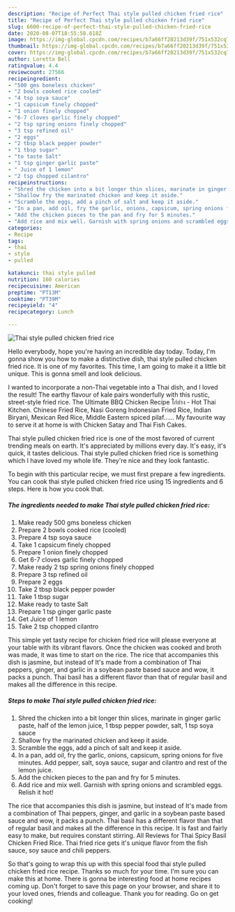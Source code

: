 ```yaml
---
description: "Recipe of Perfect Thai style pulled chicken fried rice"
title: "Recipe of Perfect Thai style pulled chicken fried rice"
slug: 6600-recipe-of-perfect-thai-style-pulled-chicken-fried-rice
date: 2020-08-07T18:55:58.618Z
image: https://img-global.cpcdn.com/recipes/b7a66ff20213d39f/751x532cq70/thai-style-pulled-chicken-fried-rice-recipe-main-photo.jpg
thumbnail: https://img-global.cpcdn.com/recipes/b7a66ff20213d39f/751x532cq70/thai-style-pulled-chicken-fried-rice-recipe-main-photo.jpg
cover: https://img-global.cpcdn.com/recipes/b7a66ff20213d39f/751x532cq70/thai-style-pulled-chicken-fried-rice-recipe-main-photo.jpg
author: Loretta Bell
ratingvalue: 4.4
reviewcount: 27566
recipeingredient:
- "500 gms boneless chicken"
- "2 bowls cooked rice cooled"
- "4 tsp soya sauce"
- "1 capsicum finely chopped"
- "1 onion finely chopped"
- "6-7 cloves garlic finely chopped"
- "2 tsp spring onions finely chopped"
- "3 tsp refined oil"
- "2 eggs"
- "2 tbsp black pepper powder"
- "1 tbsp sugar"
- "to taste Salt"
- "1 tsp ginger garlic paste"
- " Juice of 1 lemon"
- "2 tsp chopped cilantro"
recipeinstructions:
- "Shred the chicken into a bit longer thin slices, marinate in ginger garlic paste, half of the lemon juice, 1 tbsp pepper powder, salt, 1 tsp soya sauce"
- "Shallow fry the marinated chicken and keep it aside."
- "Scramble the eggs, add a pinch of salt and keep it aside."
- "In a pan, add oil, fry the garlic, onions, capsicum, spring onions for five minutes. Add pepper, salt, soya sauce, sugar and cilantro and rest of the lemon juice."
- "Add the chicken pieces to the pan and fry for 5 minutes."
- "Add rice and mix well. Garnish with spring onions and scrambled eggs. Relish it hot!"
categories:
- Recipe
tags:
- thai
- style
- pulled

katakunci: thai style pulled 
nutrition: 160 calories
recipecuisine: American
preptime: "PT13M"
cooktime: "PT39M"
recipeyield: "4"
recipecategory: Lunch

---
```



![Thai style pulled chicken fried rice](https://img-global.cpcdn.com/recipes/b7a66ff20213d39f/751x532cq70/thai-style-pulled-chicken-fried-rice-recipe-main-photo.jpg)

Hello everybody, hope you're having an incredible day today. Today, I'm gonna show you how to make a distinctive dish, thai style pulled chicken fried rice. It is one of my favorites. This time, I am going to make it a little bit unique. This is gonna smell and look delicious.

I wanted to incorporate a non-Thai vegetable into a Thai dish, and I loved the result! The earthy flavour of kale pairs wonderfully with this rustic, street-style fried rice. The Ultimate BBQ Chicken Recipe ไ่ก่ย่าง - Hot Thai Kitchen. Chinese Fried Rice, Nasi Goreng Indonesian Fried Rice, Indian Biryani, Mexican Red Rice, Middle Eastern spiced pilaf…… My favourite way to serve it at home is with Chicken Satay and Thai Fish Cakes.

Thai style pulled chicken fried rice is one of the most favored of current trending meals on earth. It's appreciated by millions every day. It's easy, it's quick, it tastes delicious. Thai style pulled chicken fried rice is something which I have loved my whole life. They're nice and they look fantastic.


To begin with this particular recipe, we must first prepare a few ingredients. You can cook thai style pulled chicken fried rice using 15 ingredients and 6 steps. Here is how you cook that.

<!--inarticleads1-->

##### The ingredients needed to make Thai style pulled chicken fried rice:

1. Make ready 500 gms boneless chicken
1. Prepare 2 bowls cooked rice (cooled)
1. Prepare 4 tsp soya sauce
1. Take 1 capsicum finely chopped
1. Prepare 1 onion finely chopped
1. Get 6-7 cloves garlic finely chopped
1. Make ready 2 tsp spring onions finely chopped
1. Prepare 3 tsp refined oil
1. Prepare 2 eggs
1. Take 2 tbsp black pepper powder
1. Take 1 tbsp sugar
1. Make ready to taste Salt
1. Prepare 1 tsp ginger garlic paste
1. Get  Juice of 1 lemon
1. Take 2 tsp chopped cilantro


This simple yet tasty recipe for chicken fried rice will please everyone at your table with its vibrant flavors. Once the chicken was cooked and broth was made, it was time to start on the rice. The rice that accompanies this dish is jasmine, but instead of It&#39;s made from a combination of Thai peppers, ginger, and garlic in a soybean paste based sauce and wow, it packs a punch. Thai basil has a different flavor than that of regular basil and makes all the difference in this recipe. 

<!--inarticleads2-->

##### Steps to make Thai style pulled chicken fried rice:

1. Shred the chicken into a bit longer thin slices, marinate in ginger garlic paste, half of the lemon juice, 1 tbsp pepper powder, salt, 1 tsp soya sauce
1. Shallow fry the marinated chicken and keep it aside.
1. Scramble the eggs, add a pinch of salt and keep it aside.
1. In a pan, add oil, fry the garlic, onions, capsicum, spring onions for five minutes. Add pepper, salt, soya sauce, sugar and cilantro and rest of the lemon juice.
1. Add the chicken pieces to the pan and fry for 5 minutes.
1. Add rice and mix well. Garnish with spring onions and scrambled eggs. Relish it hot!


The rice that accompanies this dish is jasmine, but instead of It&#39;s made from a combination of Thai peppers, ginger, and garlic in a soybean paste based sauce and wow, it packs a punch. Thai basil has a different flavor than that of regular basil and makes all the difference in this recipe. It is fast and fairly easy to make, but requires constant stirring. All Reviews for Thai Spicy Basil Chicken Fried Rice. Thai fried rice gets it&#39;s unique flavor from the fish sauce, soy sauce and chili peppers. 

So that's going to wrap this up with this special food thai style pulled chicken fried rice recipe. Thanks so much for your time. I'm sure you can make this at home. There is gonna be interesting food at home recipes coming up. Don't forget to save this page on your browser, and share it to your loved ones, friends and colleague. Thank you for reading. Go on get cooking!
